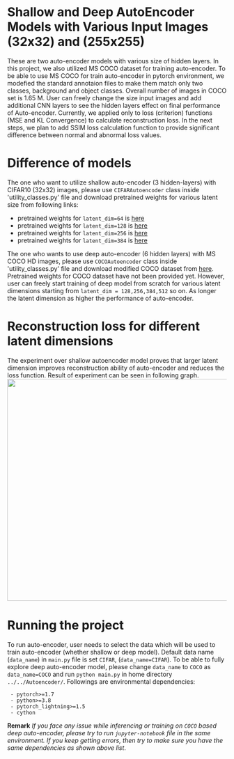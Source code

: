 # Shallow and Deep AutoEncoder Models with Various Input Images (32x32) and (255x255)
These are two auto-encoder models with various size of hidden layers. In this project, we also utilized MS COCO dataset for training auto-encoder. To be able to use MS COCO for train auto-encoder in pytorch environment, we modefied the standard annotaion files to make them match only two classes, background and object classes. Overall number of images in COCO set is 1.65 M. User can freely change the size input images and add additional CNN layers to see the hidden layers effect on final performance of Auto-encoder. Currently, we applied only to loss (criterion) functions (MSE and KL Convergence) to calculate reconstruction loss. In the next steps, we plan to add SSIM loss calculation function to provide significant difference between normal and abnormal loss values. 
# Difference of models
The one who want to utilize shallow auto-encoder (3 hidden-layers) with CIFAR10 (32x32) images, please use `CIFARAutoencoder` class inside 'utility_classes.py' file and download pretrained weights for various latent size from following links:
 - pretrained weights for `latent_dim=64` is <a href=https://github.com/Adeelbek/AutoEncoder_COCO/releases/download/AutoEncoder_COCO/cifar10_64.ckpt >here</a>
 - pretrained weights for `latent_dim=128` is <a href=https://github.com/Adeelbek/AutoEncoder_COCO/releases/download/AutoEncoder_COCO/cifar10_128.ckpt>here</a>
 - pretrained weights for `latent_dim=256` is <a href=https://github.com/Adeelbek/AutoEncoder_COCO/releases/download/AutoEncoder_COCO/cifar10_256.ckpt>here</a>
 - pretrained weights for `latent_dim=384` is <a href=https://github.com/Adeelbek/AutoEncoder_COCO/releases/download/AutoEncoder_COCO/cifar10_384.ckpt>here</a><br>

The one who wants to use deep auto-encoder (6 hidden layers) with MS COCO HD images, please use `COCOAutoencoder` class inside 'utility_classes.py' file and download modified COCO dataset from <a href=https://drive.google.com/file/d/11XYpqGEJMCphKiD6z3_NKrj5CRLwg8S9/view?usp>here</a>. Pretrained weights for COCO dataset have not been provided yet. However, user can freely start training of deep model from scratch for various latent dimensions starting from `latent_dim = 128,256,384,512` so on. As longer the latent dimension as higher the performance of auto-encoder. 
# Reconstruction loss for different latent dimensions
The experiment over shallow autoencoder model proves that larger latent dimension improves reconstruction ability of auto-encoder and reduces the loss function. Result of experiment can be seen in following graph. 
<img src="https://github.com/Adeelbek/AutoEncoder_COCO/releases/download/AutoEncoder_COCO/Figure_1.png" width=510>
# Running the project
To run auto-encoder, user needs to select the data which will be used to train auto-encoder (whether shallow or deep model). Default data name (`data_name`) in `main.py` file is set `CIFAR`, (`data_name=CIFAR`). To be able to fully explore deep auto-encoder model, please change `data_name` to `COCO` as `data_name=COCO` and run `python main.py` in home directory `../../Autoencoder/`. Followings are environmental dependencies:
```
 - pytorch>=1.7
 - python>=3.8
 - pytorch_lightning>=1.5
 - cython
```
**Remark** *If you face any issue while inferencing or training on `COCO` based deep auto-encoder, please try to run `jupyter-notebook` file in the same environment. If you keep getting errors, then try to make sure you have the same dependencies as shown above list*. 
 
